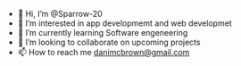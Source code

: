 - 👋 Hi, I’m @Sparrow-20
- 👀 I’m interested in app developmemt and web developmet
- 🌱 I’m currently learning Software engeneering 
- 💞️ I’m looking to collaborate on upcoming projects
- 📫 How to reach me danimcbrown@gmail.com

<!---
Sparrow-20/Sparrow-20 is a ✨ special ✨ repository because its `README.md` (this file) appears on your GitHub profile.
You can click the Preview link to take a look at your changes.
--->
